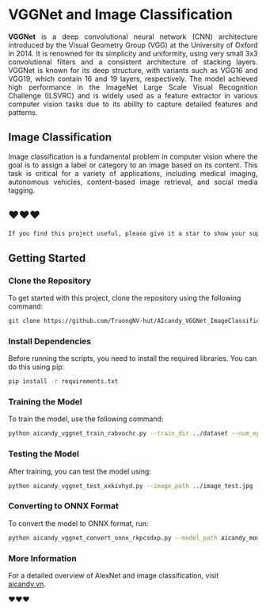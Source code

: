 # VGGNet and Image Classification

<p align="justify">
<strong>VGGNet</strong> is a deep convolutional neural network (CNN) architecture introduced by the Visual Geometry Group (VGG) at the University of Oxford in 2014. It is renowned for its simplicity and uniformity, using very small 3x3 convolutional filters and a consistent architecture of stacking layers. VGGNet is known for its deep structure, with variants such as VGG16 and VGG19, which contain 16 and 19 layers, respectively. The model achieved high performance in the ImageNet Large Scale Visual Recognition Challenge (ILSVRC) and is widely used as a feature extractor in various computer vision tasks due to its ability to capture detailed features and patterns.
</p>

## Image Classification
<p align="justify">
Image classification is a fundamental problem in computer vision where the goal is to assign a label or category to an image based on its content. This task is critical for a variety of applications, including medical imaging, autonomous vehicles, content-based image retrieval, and social media tagging.
</p>


## ❤️❤️❤️


```bash
If you find this project useful, please give it a star to show your support and help others discover it!
```

## Getting Started

### Clone the Repository

To get started with this project, clone the repository using the following command:

```bash
git clone https://github.com/TruongNV-hut/AIcandy_VGGNet_ImageClassification_ihpdayru.git
```

### Install Dependencies
Before running the scripts, you need to install the required libraries. You can do this using pip:

```bash
pip install -r requirements.txt
```

### Training the Model

To train the model, use the following command:

```bash
python aicandy_vggnet_train_rabvochc.py --train_dir ../dataset --num_epochs 10 --batch_size 32 --model_path aicandy_model_out_gxbruthb/aicandy_model_pth_aootldae.pth
```

### Testing the Model

After training, you can test the model using:

```bash
python aicandy_vggnet_test_xxkivhyd.py --image_path ../image_test.jpg --model_path aicandy_model_out_gxbruthb/aicandy_model_pth_aootldae.pth --label_path label.txt
```

### Converting to ONNX Format

To convert the model to ONNX format, run:

```bash
python aicandy_vggnet_convert_onnx_rkpcsdxp.py --model_path aicandy_model_out_gxbruthb/aicandy_model_pth_aootldae.pth --onnx_path aicandy_model_out_gxbruthb/aicandy_model_onnx_atqoumxp.onnx --num_classes 2
```

### More Information

For a detailed overview of AlexNet and image classification, visit [aicandy.vn](https://aicandy.vn/).

❤️❤️❤️




